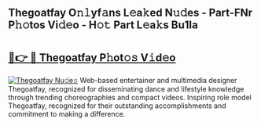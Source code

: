 ## Thegoatfay O𝚗𝚕yf𝚊ns L𝚎a𝚔ed N𝚞𝚍es - Part-FNr P𝚑𝚘tos Vi𝚍𝚎o - H𝚘𝚝 Part L𝚎a𝚔s Bu1Ia

# <h2><a href="http://kfdocl.oniu.top/?m=Thegoatfay">🔗👉 🔴 Thegoatfay P𝚑ot𝚘𝚜 V𝚒d𝚎o</a></h2>

[![Thegoatfay Nu𝚍e𝚜](https://i.imgur.com/0qMVB7G.gif)](http://kfdocl.oniu.top/?m=Thegoatfay)
Web-based entertainer and multimedia designer Thegoatfay, recognized for disseminating dance and lifestyle knowledge through trending choreographies and compact videos. Inspiring role model Thegoatfay, recognized for their outstanding accomplishments and commitment to making a difference.  
